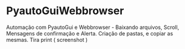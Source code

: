 # PyautoGuiWebbrowser
Automação com PyautoGui e Webbrowser - Baixando arquivos, Scroll, Mensagens de confirmação e  Alerta. Criação de pastas, e copiar as mesmas.
Tira print ( screenshot )
